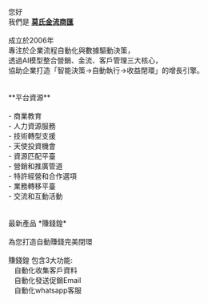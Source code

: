 <p>
        您好<br>
        我們是 <a href="https://64071181.github.io/"><b id="_我司名">莫氏金流商匯</b></a> <br><br>
        成立於2006年<br>
        專注於企業流程自動化與數據驅動決策，  <br>
        透過AI模型整合營銷、金流、客戶管理三大核心，  <br>
        協助企業打造「智能決策→自動執行→收益閉環」的增長引擎。  <br>
        <br><br>
        **平台資源**
        <br><br>
        - 商業教育<br>
        - 人力資源服務<br>
        - 技術轉型支援<br>
        - 天使投資機會<br>
        - 資源匹配平臺<br>
        - 營銷和推廣管道<br>
        - 特許經營和合作選項<br>
        - 業務轉移平臺<br>
        - 交流和互動活動<br>
        <br><br>
        最新產品 *賺錢鍠*
        <br><br>
        為您打造自動賺錢完美閉環
        <br><br>
        賺錢鍠 包含3大功能:<br>
        &nbsp;&nbsp;&nbsp;自動化收集客戶資料<br>
        &nbsp;&nbsp;&nbsp;自動化發送促銷Email<br>
        &nbsp;&nbsp;&nbsp;自動化whatsapp客服<br>
      </p>

